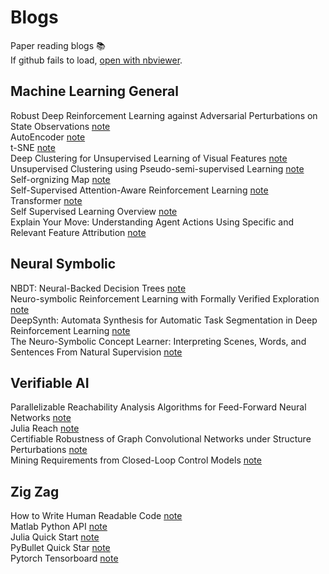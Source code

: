# Blogs
Paper reading blogs 📚  
If github fails to load, [open with nbviewer](https://nbviewer.jupyter.org/github/ZikangXiong/blogs/tree/main/).  

## Machine Learning General
Robust Deep Reinforcement Learning against Adversarial Perturbations on State Observations [note](notebooks/Machine%20Learning%20General/huang_robustRL_nips20.ipynb)  
AutoEncoder [note](notebooks/Machine%20Learning%20General/autoencoder.ipynb)  
t-SNE [note](notebooks/Machine%20Learning%20General/t-sne.ipynb)  
Deep Clustering for Unsupervised Learning of Visual Features [note](notebooks/Machine%20Learning%20General/deep_clustering.ipynb)  
Unsupervised Clustering using Pseudo-semi-supervised Learning [note](notebooks/Machine%20Learning%20General/unsupervised_claustering_pseudo-semi-supervied_learning.ipynb)  
Self-orgnizing Map [note](notebooks/Machine%20Learning%20General/self_orgnizing_map.ipynb)  
Self-Supervised Attention-Aware Reinforcement Learning  [note](notebooks/Machine%20Learning%20General/self_supervised_attention_aware_RL.ipynb)  
Transformer [note](notebooks/Machine%20Learning%20General/transformer.ipynb)  
Self Supervised Learning Overview [note](notebooks/Machine%20Learning%20General/self-supervised-learning-overview.ipynb)  
Explain Your Move: Understanding Agent Actions Using Specific and Relevant Feature Attribution  [note](notebooks/Machine%20Learning%20General/SARAF.ipynb)  
## Neural Symbolic
NBDT: Neural-Backed Decision Trees [note](notebooks/Neural%20Symbolic/NBDT.ipynb)  
Neuro-symbolic Reinforcement Learning with Formally Verified Exploration [note](notebooks/Neural%20Symbolic/greg_neurosymbolic_nips20.ipynb)  
DeepSynth: Automata Synthesis for Automatic Task Segmentation in Deep Reinforcement Learning  [note](notebooks/Neural%20Symbolic/deepsynth.ipynb)  
The Neuro-Symbolic Concept Learner: Interpreting Scenes, Words, and Sentences From Natural Supervision [note](notebooks/Neural%20Symbolic/mao_neurosymbolic_ICLR2019.ipynb)  
## Verifiable AI
Parallelizable Reachability Analysis Algorithms for Feed-Forward Neural Networks [note](notebooks/Verifiable%20AI/polyhedron.ipynb)  
Julia Reach [note](notebooks/Verifiable%20AI/julia_reach.ipynb)  
Certifiable Robustness of Graph Convolutional Networks under Structure Perturbations [note](notebooks/Verifiable%20AI/daniel_certifiable_kdd20.ipynb)  
Mining Requirements from Closed-Loop Control Models [note](notebooks/Verifiable%20AI/mining_requirements.ipynb)  
## Zig Zag
How to Write Human Readable Code [note](notebooks/Zig%20Zag/human_readable_code.ipynb)  
Matlab Python API [note](notebooks/Zig%20Zag/matlab_python_api.ipynb)  
Julia Quick Start [note](notebooks/Zig%20Zag/julia_quick_start.ipynb)  
PyBullet Quick Star [note](notebooks/Zig%20Zag/pybullet_quick_start.ipynb)  
Pytorch Tensorboard [note](notebooks/Zig%20Zag/torch_tensorboard.ipynb)  
